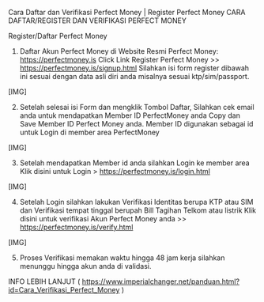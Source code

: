 Cara Daftar dan Verifikasi Perfect Money | Register Perfect Money
CARA DAFTAR/REGISTER DAN VERIFIKASI PERFECT MONEY 

Register/Daftar Perfect Money

1. Daftar Akun Perfect Money di Website Resmi Perfect Money: https://perfectmoney.is
Click Link Register Perfect Money >> https://perfectmoney.is/signup.html
Silahkan isi form register dibawah ini sesuai dengan data asli diri anda misalnya sesuai ktp/sim/passport. 

[​IMG]




2. Setelah selesai isi Form dan mengklik Tombol Daftar,
Silahkan cek email anda untuk mendapatkan Member ID PerfectMoney anda
Copy dan Save Member ID Perfect Money anda. 
Member ID digunakan sebagai id untuk Login di member area PerfectMoney

[​IMG]



3. Setelah mendapatkan Member id anda silahkan Login ke member area 
Klik disini untuk Login > https://perfectmoney.is/login.html

[​IMG]




4. Setelah Login silahkan lakukan Verifikasi Identitas berupa KTP atau SIM 
dan Verifikasi tempat tinggal berupah Bill Tagihan Telkom atau listrik 
Klik disini untuk verifikasi Akun Perfect Money anda >>
https://perfectmoney.is/verify.html

[​IMG]

5. Proses Verifikasi memakan waktu hingga 48 jam kerja
silahkan menunggu hingga akun anda di validasi. 

INFO LEBIH LANJUT ( https://www.imperialchanger.net/panduan.html?id=Cara_Verifikasi_Perfect_Money )
